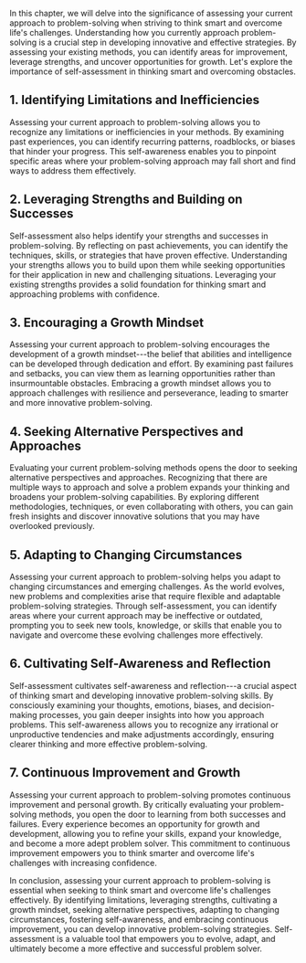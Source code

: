 
In this chapter, we will delve into the significance of assessing your current approach to problem-solving when striving to think smart and overcome life's challenges. Understanding how you currently approach problem-solving is a crucial step in developing innovative and effective strategies. By assessing your existing methods, you can identify areas for improvement, leverage strengths, and uncover opportunities for growth. Let's explore the importance of self-assessment in thinking smart and overcoming obstacles.

**1. Identifying Limitations and Inefficiencies**
-------------------------------------------------

Assessing your current approach to problem-solving allows you to recognize any limitations or inefficiencies in your methods. By examining past experiences, you can identify recurring patterns, roadblocks, or biases that hinder your progress. This self-awareness enables you to pinpoint specific areas where your problem-solving approach may fall short and find ways to address them effectively.

**2. Leveraging Strengths and Building on Successes**
-----------------------------------------------------

Self-assessment also helps identify your strengths and successes in problem-solving. By reflecting on past achievements, you can identify the techniques, skills, or strategies that have proven effective. Understanding your strengths allows you to build upon them while seeking opportunities for their application in new and challenging situations. Leveraging your existing strengths provides a solid foundation for thinking smart and approaching problems with confidence.

**3. Encouraging a Growth Mindset**
-----------------------------------

Assessing your current approach to problem-solving encourages the development of a growth mindset---the belief that abilities and intelligence can be developed through dedication and effort. By examining past failures and setbacks, you can view them as learning opportunities rather than insurmountable obstacles. Embracing a growth mindset allows you to approach challenges with resilience and perseverance, leading to smarter and more innovative problem-solving.

**4. Seeking Alternative Perspectives and Approaches**
------------------------------------------------------

Evaluating your current problem-solving methods opens the door to seeking alternative perspectives and approaches. Recognizing that there are multiple ways to approach and solve a problem expands your thinking and broadens your problem-solving capabilities. By exploring different methodologies, techniques, or even collaborating with others, you can gain fresh insights and discover innovative solutions that you may have overlooked previously.

**5. Adapting to Changing Circumstances**
-----------------------------------------

Assessing your current approach to problem-solving helps you adapt to changing circumstances and emerging challenges. As the world evolves, new problems and complexities arise that require flexible and adaptable problem-solving strategies. Through self-assessment, you can identify areas where your current approach may be ineffective or outdated, prompting you to seek new tools, knowledge, or skills that enable you to navigate and overcome these evolving challenges more effectively.

**6. Cultivating Self-Awareness and Reflection**
------------------------------------------------

Self-assessment cultivates self-awareness and reflection---a crucial aspect of thinking smart and developing innovative problem-solving skills. By consciously examining your thoughts, emotions, biases, and decision-making processes, you gain deeper insights into how you approach problems. This self-awareness allows you to recognize any irrational or unproductive tendencies and make adjustments accordingly, ensuring clearer thinking and more effective problem-solving.

**7. Continuous Improvement and Growth**
----------------------------------------

Assessing your current approach to problem-solving promotes continuous improvement and personal growth. By critically evaluating your problem-solving methods, you open the door to learning from both successes and failures. Every experience becomes an opportunity for growth and development, allowing you to refine your skills, expand your knowledge, and become a more adept problem solver. This commitment to continuous improvement empowers you to think smarter and overcome life's challenges with increasing confidence.

In conclusion, assessing your current approach to problem-solving is essential when seeking to think smart and overcome life's challenges effectively. By identifying limitations, leveraging strengths, cultivating a growth mindset, seeking alternative perspectives, adapting to changing circumstances, fostering self-awareness, and embracing continuous improvement, you can develop innovative problem-solving strategies. Self-assessment is a valuable tool that empowers you to evolve, adapt, and ultimately become a more effective and successful problem solver.
